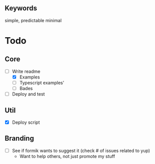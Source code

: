 ## Keywords

simple, predictable
minimal

# Todo

## Core

- [ ] Write readme
  - [x] Examples
  - [ ] Typescript examples'
  - [ ] Bades
- [ ] Deploy and test

## Util

- [x] Deploy script

## Branding

- [ ] See if formik wants to suggest it (check # of issues related to yup)
  - Want to help others, not just promote my stuff
